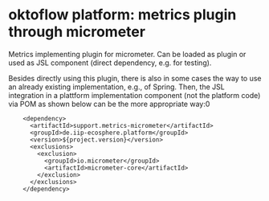 # oktoflow platform: metrics  plugin through micrometer

Metrics implementing plugin for micrometer. Can be loaded as plugin or used as JSL component (direct dependency, e.g. for testing).

Besides directly using this plugin, there is also in some cases the way to use an already existing implementation, e.g., of Spring. Then, the JSL integration in a plattform implementation component (not the platform code) via POM as shown below can be the more appropriate way:0

```
    <dependency>
      <artifactId>support.metrics-micrometer</artifactId>
      <groupId>de.iip-ecosphere.platform</groupId>
      <version>${project.version}</version>
      <exclusions>
        <exclusion>
          <groupId>io.micrometer</groupId>
          <artifactId>micrometer-core</artifactId>
        </exclusion>
      </exclusions>
    </dependency> 
```